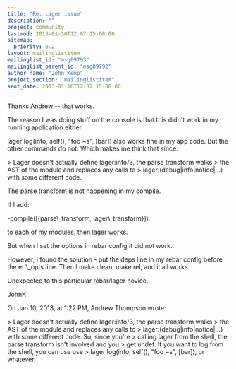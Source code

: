```yaml
---
title: "Re: Lager issue"
description: ""
project: community
lastmod: 2013-01-10T12:07:15-08:00
sitemap:
  priority: 0.2
layout: mailinglistitem
mailinglist_id: "msg09793"
mailinglist_parent_id: "msg09792"
author_name: "John Kemp"
project_section: "mailinglistitem"
sent_date: 2013-01-10T12:07:15-08:00
---
```



Thanks Andrew -- that works.

The reason I was doing stuff on the console is that this didn't work in my 
running application either.

lager:log(info, self(), "foo ~s", [bar]) also works fine in my app code. But 
the other commands do not. Which makes me think that since:

&gt; Lager doesn't actually define lager:info/3, the parse transform walks
&gt; the AST of the module and replaces any calls to
&gt; lager:(debug|info|notice|...) with some different code.

The parse transform is not happening in my compile.

If I add:

-compile([{parse\\_transform, lager\\_transform}]).

to each of my modules, then lager works. 

But when I set the options in rebar config it did not work. 

However, I found the solution - put the deps line in my rebar config before the 
erl\\_opts line. Then I make clean, make rel, and it all works. 

Unexpected to this particular rebar/lager novice.

JohnK

On Jan 10, 2013, at 1:22 PM, Andrew Thompson wrote:

&gt; Lager doesn't actually define lager:info/3, the parse transform walks
&gt; the AST of the module and replaces any calls to
&gt; lager:(debug|info|notice|...) with some different code. So, since you're
&gt; calling lager from the shell, the parse transform isn't involved and you
&gt; get undef. If you want to log from the shell, you can use use
&gt; lager:log(info, self(), "foo ~s", [bar]), or whatever.
